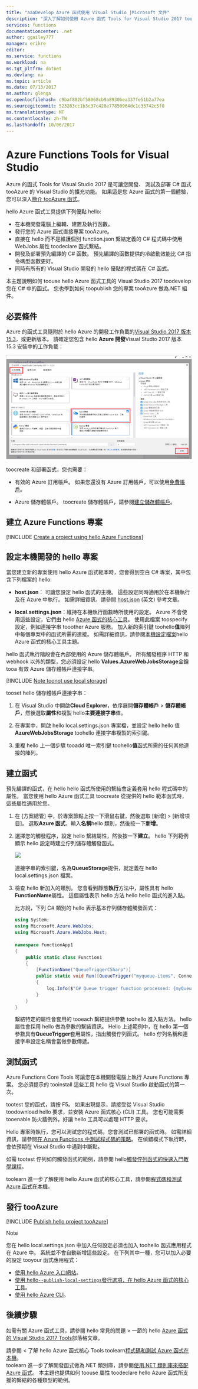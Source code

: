 ```yaml
---
title: "aaaDevelop Azure 函式使用 Visual Studio |Microsoft 文件"
description: "深入了解如何使用 Azure 函式 Tools for Visual Studio 2017 toodevelop 和測試 Azure 函式。"
services: functions
documentationcenter: .net
author: ggailey777
manager: erikre
editor: 
ms.service: functions
ms.workload: na
ms.tgt_pltfrm: dotnet
ms.devlang: na
ms.topic: article
ms.date: 07/13/2017
ms.author: glenga
ms.openlocfilehash: c9baf882bf58068cb9a8930bea337fe51b2a77ea
ms.sourcegitcommit: 523283cc1b3c37c428e77850964dc1c33742c5f0
ms.translationtype: MT
ms.contentlocale: zh-TW
ms.lasthandoff: 10/06/2017
---
```

# <a name="azure-functions-tools-for-visual-studio"></a>Azure Functions Tools for Visual Studio  

Azure 的函式 Tools for Visual Studio 2017 是可讓您開發、 測試及部署 C# 函式 tooAzure 的 Visual Studio 的擴充功能。 如果這是您 Azure 函式的第一個體驗，您可以深入[簡介 tooAzure 函式](functions-overview.md)。

hello Azure 函式工具提供下列優點 hello: 

* 在本機開發電腦上編輯、建置及執行函數。 
* 發行您的 Azure 函式直接專案 tooAzure。 
* 直接在 hello 而不是維護個別 function.json 繫結定義的 C# 程式碼中使用 WebJobs 屬性 toodeclare 函式繫結。
* 開發及部署預先編譯的 C# 函數。 預先編譯的函數提供的冷啟動效能比 C# 指令碼型函數更好。 
* 同時有所有的 Visual Studio 開發的 hello 優點的程式碼在 C# 函式。 

本主題說明如何 toouse hello Azure 函式工具的 Visual Studio 2017 toodevelop 您在 C# 中的函式。 您也學到如何 toopublish 您的專案 tooAzure 做為.NET 組件。

## <a name="prerequisites"></a>必要條件

Azure 的函式工具隨附於 hello Azure 的開發工作負載的[Visual Studio 2017 版本 15.3](https://www.visualstudio.com/vs/)，或更新版本。 請確定您包含 hello **Azure 開發**Visual Studio 2017 版本 15.3 安裝中的工作負載：

![安裝 Visual Studio 2017 hello Azure 開發的工作負載](./media/functions-create-your-first-function-visual-studio/functions-vs-workloads.png)

toocreate 和部署函式，您也需要：

* 有效的 Azure 訂用帳戶。 如果您還沒有 Azure 訂用帳戶，可以使用[免費帳戶](https://azure.microsoft.com/free/?WT.mc_id=A261C142F)。

* Azure 儲存體帳戶。 toocreate 儲存體帳戶，請參閱[建立儲存體帳戶](../storage/common/storage-create-storage-account.md#create-a-storage-account)。  
## <a name="create-an-azure-functions-project"></a>建立 Azure Functions 專案 

[!INCLUDE [Create a project using hello Azure Functions](../../includes/functions-vstools-create.md)]


## <a name="configure-hello-project-for-local-development"></a>設定本機開發的 hello 專案

當您建立新的專案使用 hello Azure 函式範本時，您會得到空白 C# 專案，其中包含下列檔案的 hello:

* **host.json**： 可讓您設定 hello 函式的主機。 這些設定同時適用於在本機執行及在 Azure 中執行。 如需詳細資訊，請參閱 [host.json](https://github.com/Azure/azure-webjobs-sdk-script/wiki/host.json) \(英文\) 參考文章。
    
* **local.settings.json**：維持在本機執行函數時所使用的設定。 Azure 不會使用這些設定，它們由 hello [Azure 函式的核心工具](functions-run-local.md)。 使用此檔案 toospecify 設定，例如連接字串 tooother Azure 服務。 加入新的索引鍵 toohello**值**陣列中每個專案中的函式所需的連接。 如需詳細資訊，請參閱[本機設定檔案](functions-run-local.md#local-settings-file)hello Azure 函式的核心工具主題。

hello 函式執行階段會在內部使用的 Azure 儲存體帳戶。 所有觸發程序 HTTP 和 webhook 以外的類型，您必須設定 hello **Values.AzureWebJobsStorage**金鑰 tooa 有效 Azure 儲存體帳戶連接字串。

[!INCLUDE [Note toonot use local storage](../../includes/functions-local-settings-note.md)]

 tooset hello 儲存體帳戶連接字串：

1. 在 Visual Studio 中開啟**Cloud Explorer**，依序展開**儲存體帳戶** > **儲存體帳戶**，然後選取**屬性**和複製 hello**主要連接字串**值。   

2. 在專案中，開啟 hello local.settings.json 專案檔，並設定 hello hello 值**AzureWebJobsStorage** toohello 連接字串複製的索引鍵。

3. 重複 hello 上一個步驟 tooadd 唯一索引鍵 toohello**值**函式所需的任何其他連接的陣列。  

## <a name="create-a-function"></a>建立函式

預先編譯的函式，在 hello hello 函式所使用的繫結會定義套用 hello 程式碼中的屬性。 當您使用 hello Azure 函式工具 toocreate 從提供的 hello 範本函式時，這些屬性適用於您。 

1. 在 [方案總管] 中，於專案節點上按一下滑鼠右鍵，然後選取 [新增] > [新增項目]。 選取**Azure 函式**，輸入**名稱**hello 類別，然後按一下**新增**。

2. 選擇您的觸發程序，設定 hello 繫結屬性，然後按一下**建立**。 hello 下列範例顯示 hello 設定時建立佇列儲存體觸發函式。 

    ![](./media/functions-develop-vs/functions-vstools-create-queuetrigger.png)
    
    連接字串的索引鍵，名為**QueueStorage**提供，就定義在 hello local.settings.json 檔案。 
 
3. 檢查 hello 新加入的類別。 您會看到靜態**執行**方法中，屬性具有 hello **FunctionName**屬性。 這個屬性表示 hello 方法 hello hello 函式的進入點。 

    比方說，下列 C# 類別的 hello 表示基本佇列儲存體觸發函式：

    ````csharp
    using System;
    using Microsoft.Azure.WebJobs;
    using Microsoft.Azure.WebJobs.Host;
    
    namespace FunctionApp1
    {
        public static class Function1
        {
            [FunctionName("QueueTriggerCSharp")]        
            public static void Run([QueueTrigger("myqueue-items", Connection = "QueueStorage")]string myQueueItem, TraceWriter log)
            {
                log.Info($"C# Queue trigger function processed: {myQueueItem}");
            }
        }
    } 
    ````
 
    繫結特定的屬性會套用的 tooeach 繫結提供參數 toohello 進入點方法。 hello 屬性會採用 hello 做為參數的繫結資訊。 Hello 上述範例中，在 hello 第一個參數具有**QueueTrigger**套用屬性，指出觸發佇列函式。 hello 佇列名稱和連接字串設定名稱會當做參數傳遞。  

## <a name="testing-functions"></a>測試函式

Azure Functions Core Tools 可讓您在本機開發電腦上執行 Azure Functions 專案。 您必須提示的 tooinstall 這些工具 hello 從 Visual Studio 啟動函式的第一次。  

tootest 您的函式，請按 F5。 如果出現提示，請接受從 Visual Studio toodownload hello 要求，並安裝 Azure 函式核心 (CLI) 工具。  您也可能需要 tooenable 防火牆例外，好讓 hello 工具可以處理 HTTP 要求。

Hello 專案時執行，您可以測試您的程式碼，您會測試已部署的函式時。 如需詳細資訊，請參閱[在 Azure Functions 中測試程式碼的策略](functions-test-a-function.md)。 在偵錯模式下執行時，會依預期在 Visual Studio 中遇到中斷點。 

如需 tootest 佇列如何觸發函式的範例，請參閱 hello[觸發佇列函式的快速入門教學課程](functions-create-storage-queue-triggered-function.md#test-the-function)。  

toolearn 進一步了解使用 hello Azure 函式的核心工具，請參閱[程式碼和測試 Azure 函式在本機](functions-run-local.md)。

## <a name="publish-tooazure"></a>發行 tooAzure

[!INCLUDE [Publish hello project tooAzure](../../includes/functions-vstools-publish.md)]

>[!NOTE]  
>您在 hello local.settings.json 中加入任何設定必須也加入 toohello 函式應用程式在 Azure 中。 系統並不會自動新增這些設定。 在下列其中一種，您可以加入必要的設定 tooyour 函式應用程式：
>
>* [使用 hello Azure 入口網站](functions-how-to-use-azure-function-app-settings.md#settings)。
>* [使用 hello`--publish-local-settings`發行選項，在 hello Azure 函式的核心工具](functions-run-local.md#publish)。
>* [使用 hello Azure CLI](/cli/azure/functionapp/config/appsettings#set)。 

## <a name="next-steps"></a>後續步驟

如需有關 Azure 函式工具，請參閱 hello 常見的問題 > 一節的 hello [Azure 函式的 Visual Studio 2017 Tools](https://blogs.msdn.microsoft.com/webdev/2017/05/10/azure-function-tools-for-visual-studio-2017/)部落格文章。

請參閱 < 了解 hello Azure 函式核心 Tools toolearn[程式碼和測試 Azure 函式在本機](functions-run-local.md)。  
toolearn 進一步了解開發函式做為.NET 類別庫，請參閱[使用.NET 類別庫來搭配 Azure 函式](functions-dotnet-class-library.md)。 本主題也提供如何 toouse 屬性 toodeclare hello Azure 函式所支援的繫結的各種類型的範例。    
